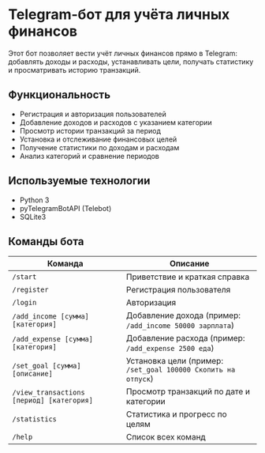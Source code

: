 # Telegram-бот для учёта личных финансов

Этот бот позволяет вести учёт личных финансов прямо в Telegram: добавлять доходы и расходы, устанавливать цели, получать статистику и просматривать историю транзакций.


## Функциональность

- Регистрация и авторизация пользователей  
- Добавление доходов и расходов с указанием категории  
- Просмотр истории транзакций за период  
- Установка и отслеживание финансовых целей  
- Получение статистики по доходам и расходам  
- Анализ категорий и сравнение периодов  


## Используемые технологии

- Python 3  
- pyTelegramBotAPI (Telebot) 
- SQLite3  


## Команды бота

| Команда | Описание |
|--------|----------|
| `/start` | Приветствие и краткая справка |
| `/register` | Регистрация пользователя |
| `/login` | Авторизация |
| `/add_income [сумма] [категория]` | Добавление дохода (пример: `/add_income 50000 зарплата`) |
| `/add_expense [сумма] [категория]` | Добавление расхода (пример: `/add_expense 2500 еда`) |
| `/set_goal [сумма] [описание]` | Установка цели (пример: `/set_goal 100000 Скопить на отпуск`) |
| `/view_transactions [период] [категория]` | Просмотр транзакций по дате и категории |
| `/statistics` | Статистика и прогресс по целям |
| `/help` | Список всех команд |

